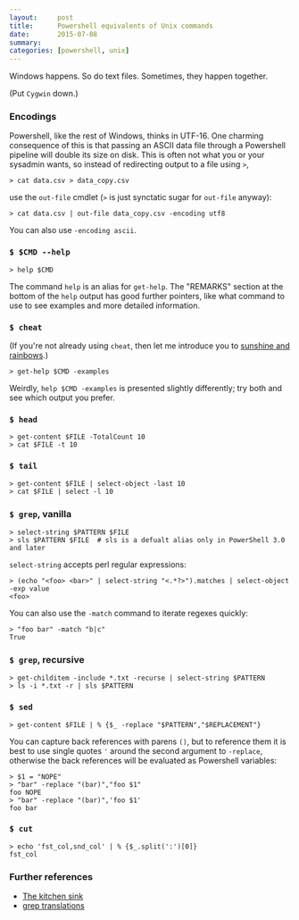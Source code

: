 ```yaml
---
layout:     post
title:      Powershell equivalents of Unix commands
date:       2015-07-08
summary:    
categories: [powershell, unix]
---
```


Windows happens. So do text files. Sometimes, they happen together.

(Put `Cygwin` down.)


### Encodings

Powershell, like the rest of Windows, thinks in UTF-16. One charming consequence of this is that passing an ASCII data file through a Powershell pipeline will double its size on disk. This is often not what you or your sysadmin wants, so instead of redirecting output to a file using `>`,

```posh
> cat data.csv > data_copy.csv
```

use the `out-file` cmdlet (`>` is just synctatic sugar for `out-file` anyway):

```posh
> cat data.csv | out-file data_copy.csv -encoding utf8
```

You can also use `-encoding ascii`.


### `$ $CMD --help`

```posh
> help $CMD
```

The command `help` is an alias for `get-help`. The "REMARKS" section at the bottom of the `help` output has good further pointers, like what command to use to see examples and more detailed information.


### `$ cheat`

(If you're not already using `cheat`, then let me introduce you to [sunshine and rainbows](https://github.com/chrisallenlane/cheat).)

```posh
> get-help $CMD -examples
```

Weirdly, `help $CMD -examples` is presented slightly differently; try both and see which output you prefer.


### `$ head`

```posh
> get-content $FILE -TotalCount 10
> cat $FILE -t 10
```


### `$ tail`

```posh
> get-content $FILE | select-object -last 10
> cat $FILE | select -l 10
```


### `$ grep`, vanilla

```posh
> select-string $PATTERN $FILE
> sls $PATTERN $FILE  # sls is a defualt alias only in PowerShell 3.0 and later
```

`select-string` accepts perl regular expressions:

```posh
> (echo "<foo> <bar>" | select-string "<.*?>").matches | select-object -exp value
<foo>
```

You can also use the `-match` command to iterate regexes quickly:

```posh
> "foo bar" -match "b|c"
True
```


### `$ grep`, recursive

```posh
> get-childitem -include *.txt -recurse | select-string $PATTERN
> ls -i *.txt -r | sls $PATTERN
```


### `$ sed`

```posh
> get-content $FILE | % {$_ -replace "$PATTERN","$REPLACEMENT"}
```

You can capture back references with parens `()`, but to reference them it is best to use single quotes `'` around the second argument to `-replace`, otherwise the back references will be evaluated as Powershell variables:

```posh
> $1 = "NOPE"
> "bar" -replace "(bar)","foo $1"
foo NOPE
> "bar" -replace "(bar)",'foo $1'
foo bar
```


### `$ cut`

```posh
> echo 'fst_col,snd_col' | % {$_.split(':')[0]}
fst_col
```


### Further references

 *  [The kitchen sink](https://www.penflip.com/powershellorg/a-unix-persons-guide-to-powershell)
 *  [grep translations](https://communary.wordpress.com/2014/11/10/grep-the-powershell-way/)
